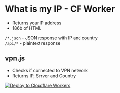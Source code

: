 # What is my IP - CF Worker

- Returns your IP address
- 186b of HTML

`/*.json` - JSON response with IP and country  
`/api/*` - plaintext response

## vpn.js
- Checks if connected to VPN network
- Returns IP, Server and Country

[![Deploy to Cloudflare Workers](https://deploy.workers.cloudflare.com/button)](https://deploy.workers.cloudflare.com/?url=https://github.com/mchangrh/ip)
